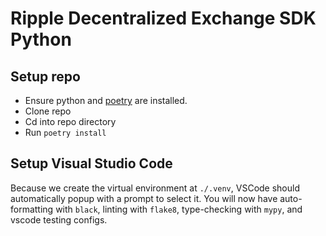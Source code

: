 # Ripple Decentralized Exchange SDK Python

## Setup repo

- Ensure python and [poetry](https://python-poetry.org/docs/) are installed.
- Clone repo
- Cd into repo directory
- Run `poetry install`

## Setup Visual Studio Code
Because we create the virtual environment at `./.venv`, VSCode should automatically popup with a prompt to select it. You will now have auto-formatting with `black`, linting with `flake8`, type-checking with `mypy`, and vscode testing configs.
